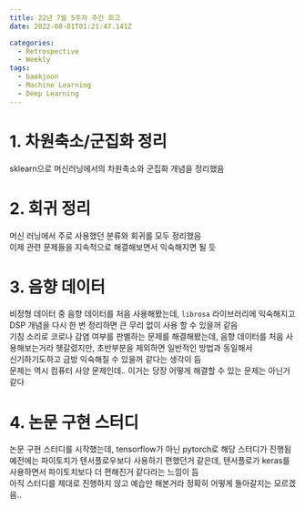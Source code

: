 ```yaml
---
title: 22년 7월 5주차 주간 회고
date: 2022-08-01T01:21:47.141Z

categories:
  - Retrospective
  - Weekly
tags:
  - baekjoon
  - Machine Learning
  - Deep Learning
---
```


# 1. 차원축소/군집화 정리
sklearn으로 머신러닝에서의 차원축소와 군집화 개념을 정리했음  

# 2. 회귀 정리
머신 러닝에서 주로 사용했던 분류와 회귀를 모두 정리했음  
이제 관련 문제들을 지속적으로 해결해보면서 익숙해지면 될 듯  

# 3. 음향 데이터
비정형 데이터 중 음향 데이터를 처음 사용해봤는데, `librosa` 라이브러리에 익숙해지고 DSP 개념을 다시 한 번 정리하면 큰 무리 없이 사용 할 수 있을꺼 같음  
기침 소리로 코로나 감염 여부를 판별하는 문제를 해결해봤는데, 음향 데이터를 처음 사용해보는거라 헷갈렸지만, 초반부분을 제외하면 일반적인 방법과 동일해서  
신기하기도하고 금방 익숙해질 수 있을꺼 같다는 생각이 듬  
문제는 역시 컴퓨터 사양 문제인데.. 이거는 당장 어떻게 해결할 수 있는 문제는 아닌거 같다  

# 4. 논문 구현 스터디
논문 구현 스터디를 시작했는데, tensorflow가 아닌 pytorch로 해당 스터디가 진행됨  
예전에는 파이토치가 텐서플로우보다 사용하기 편했던거 같은데, 텐서플로가 keras를 사용하면서 파이토치보다 더 편해진거 같다라는 느낌이 듬  
아직 스터디를 제대로 진행하지 않고 예습만 해본거라 정확히 어떻게 돌아갈지는 모르겠음..  
